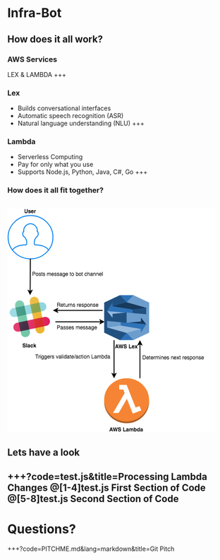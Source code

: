 # Infra-Bot
How does it all work?
---
### AWS Services
LEX & LAMBDA
+++
### Lex
- Builds conversational interfaces
- Automatic speech recognition (ASR)
- Natural language understanding (NLU)
+++
### Lambda
- Serverless Computing
- Pay for only what you use
- Supports Node.js, Python, Java, C#, Go
+++
### How does it all fit together?
![INFRA-BOT Structure](Infra-Bot.png)
---
## Lets have a look
+++?code=test.js&title=Processing Lambda Changes
@[1-4]test.js First Section of Code
@[5-8]test.js Second Section of Code
---
# Questions?
+++?code=PITCHME.md&lang=markdown&title=Git Pitch
